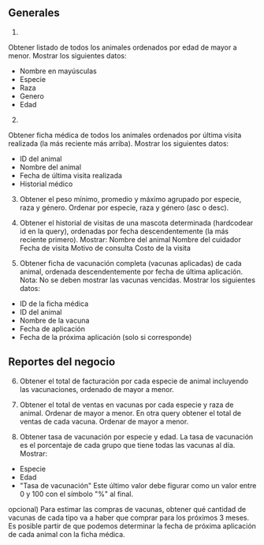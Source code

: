 ## Generales
1) 
Obtener listado de todos los animales ordenados por edad de mayor a menor. Mostrar los siguientes datos:
- Nombre en mayúsculas
- Especie
- Raza
- Genero
- Edad

2)
Obtener ficha médica de todos los animales ordenados por última visita realizada (la más reciente más arriba).
Mostrar los siguientes datos:
- ID del animal
- Nombre del animal
- Fecha de última visita realizada
- Historial médico

3) Obtener el peso mínimo, promedio y máximo agrupado por especie, raza y género. Ordenar por especie, raza y género (asc o desc).

4) Obtener el historial de visitas de una mascota determinada (hardcodear id en la query), ordenadas
por fecha descendentemente (la más reciente primero).
Mostrar:
Nombre del animal
Nombre del cuidador
Fecha de visita
Motivo de consulta
Costo de la visita


5) Obtener ficha de vacunación completa (vacunas aplicadas) de cada animal, ordenada descendentemente 
por fecha de última aplicación. Nota: No se deben mostrar las vacunas vencidas.
Mostrar los siguientes datos:
- ID de la ficha médica
- ID del animal
- Nombre de la vacuna
- Fecha de aplicación
- Fecha de la próxima aplicación (solo si corresponde)

## Reportes del negocio

6) Obtener el total de facturación por cada especie de animal incluyendo las vacunaciones, ordenado de mayor a menor.

7) Obtener el total de ventas en vacunas por cada especie y raza de animal. Ordenar de mayor a menor.
   En otra query obtener el total de ventas de cada vacuna. Ordenar de mayor a menor.

8) Obtener tasa de vacunación por especie y edad. La tasa de vacunación es el porcentaje de cada grupo que tiene
todas las vacunas al día.
Mostrar:
- Especie
- Edad
- "Tasa de vacunación"
Este último valor debe figurar como un valor entre 0 y 100 con el símbolo "%" al final.
 
opcional)
Para estimar las compras de vacunas, obtener qué cantidad de vacunas de cada tipo va a haber
que comprar para los próximos 3 meses. Es posible partir de que podemos determinar la fecha de próxima aplicación
de cada animal con la ficha médica.








